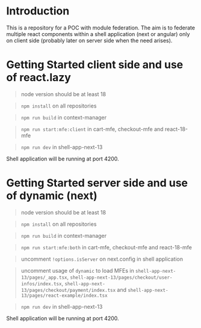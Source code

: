 # Introduction

This is a repository for a POC with module federation. The aim is to federate multiple react components within a shell application (next or angular) only on client side (probably later on server side when the need arises).

# Getting Started client side and use of react.lazy

> node version should be at least 18

> `npm install` on all repositories

> `npm run build` in context-manager

> `npm run start:mfe:client` in cart-mfe, checkout-mfe and react-18-mfe

> `npm run dev` in shell-app-next-13

Shell application will be running at port 4200.

# Getting Started server side and use of dynamic (next)

> node version should be at least 18

> `npm install` on all repositories

> `npm run build` in context-manager

> `npm run start:mfe:both` in cart-mfe, checkout-mfe and react-18-mfe

> uncomment `!options.isServer` on next.config in shell application

> uncomment usage of `dynamic` to load MFEs in `shell-app-next-13/pages/_app.tsx`, `shell-app-next-13/pages/checkout/user-infos/index.tsx`, `shell-app-next-13/pages/checkout/payment/index.tsx` and `shell-app-next-13/pages/react-example/index.tsx`

> `npm run dev` in shell-app-next-13

Shell application will be running at port 4200.
